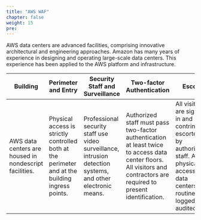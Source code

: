 ```yaml
---
title: "AWS WAF"
chapter: false
weight: 15
pre: 
---
```


AWS data centers are advanced facilities, comprising innovative architectural and engineering approaches. Amazon has many years of experience in designing and operating large-scale data centers. This experience has been applied to the AWS platform and infrastructure.


Building | Perimeter and Entry | Security Staff and Surveillance | Two-factor Authentication | Escort
--- | --- | --- | --- | ---
AWS data centers are housed in nondescript facilities. | Physical access is strictly controlled both at the perimeter and at the building ingress points. | Professional security staff use video surveillance, intrusion detection systems, and other electronic means. |Authorized staff must pass two-factor authentication at least twice to access data center floors. All visitors and contractors are required to present identification. | All visitors are signed in and contrinually escorted by authorized staff. All physical access to data centers is routinely logged and audited. 



